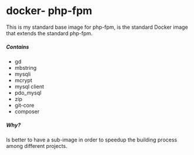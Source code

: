 docker- php-fpm
==============

This is my standard base image for php-fpm,
is the standard Docker image that extends the standard php-fpm.

##### Contains

- gd
- mbstring
- mysqli
- mcrypt
- mysql client
- pdo_mysql
- zip
- git-core
- composer

##### Why?

Is better to have a sub-image in order to speedup the building process among different projects.